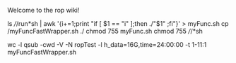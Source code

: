 Welcome to the rop wiki!

ls */*/run*sh | awk '{i+=1;print "if [ $1 == "i" ];then ./"$1" ;fi"}' > myFunc.sh
cp <dirROPisInstalled>/myFuncFastWrapper.sh ./
chmod 755 myFunc.sh 
chmod 755 */*/*sh

wc -l 
qsub -cwd -V -N ropTest -l h_data=16G,time=24:00:00 -t 1-11:1 myFuncFastWrapper.sh